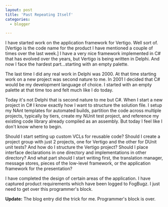 ```yaml
---
layout: post
title: 'Past Repeating Itself'
categories:
  - blogger

---
```


I have started work on the application framework for Vertigo.  Well sort of.  \[Vertigo is the code name for the product I have mentioned a couple of times over the last week.\]  I have a very nice framework implemented in C# that has evolved over the years, but Vertigo is being written in Delphi.  And now I face the hardest part...starting with an empty palette.

The last time I did any real work in Delphi was 2000.  At that time starting work on a new project was second nature to me.  In 2001 I decided that C# would be my development language of choice.  I started with an empty palette at that time too and felt much like I do today.

Today it's not Delphi that is second nature to me but C#.  When I start a new project in C# I know exactly how I want to structure the solution file.  I setup my NAnt templates for automated builds, partition the code across multiple projects, typically by tiers, create my NUnit test project, and reference my existing code library already compiled as an assembly.  But today I feel like I don't know where to begin.

Should I start setting up custom VCLs for reusable code?  Should I create a project group with just 2 projects, one for Vertigo and the other for DUnit unit tests?  And how do I structure the Vertigo project?  Should I place interface declarations in one directory and implementations in other directory?  And what part should I start writing first, the translation manager, message stores, pieces of the low-level framework, or the application framework for the presentation?

I have completed the design of certain areas of the application.  I have captured product requirements which have been logged to FogBugz.  I just need to get over this programmer's block.

**Update:** The blog entry did the trick for me.  Programmer's block is over.
